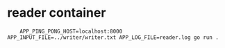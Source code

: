 # reader container

        APP_PING_PONG_HOST=localhost:8000 APP_INPUT_FILE=../writer/writer.txt APP_LOG_FILE=reader.log go run .

